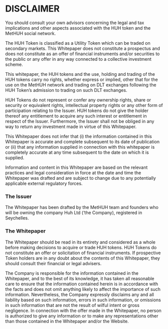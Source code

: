 # DISCLAIMER

You should consult your own advisors concerning the legal and tax implications and other aspects associated with the HUH token and the MetHUH social network.

The HUH Token is classified as a Utility Token which can be traded on secondary markets. This Whitepaper does not constitute a prospectus and does not constitute as an offer of financial instruments and/or securities to the public or any offer in any way connected to a collective investment scheme.

This whitepaper, the HUH tokens and the use, holding and trading of the HUH tokens carry no rights, whether express or implied, other that for the use on the MetHUH network and trading on DLT exchanges following the HUH Token’s admission to trading on such DLT exchanges.

HUH Tokens do not represent or confer any ownership rights, share or security or equivalent rights, intellectual property rights or any other form of participation relating to the Issuer. HUH tokens do not give the holder thereof any entitlement to acquire any such interest or entitlement in respect of the Issuer. Furthermore, the Issuer shall not be obliged in any way to return any investment made in virtue of this Whitepaper.

This Whitepaper does not infer that (i) the information contained in this Whitepaper is accurate and complete subsequent to its date of publication or (ii) that any information supplied in connection with this whitepaper is completely accurate at any time subsequent to the date on which it is supplied.

Information and content in this Whitepaper are based on the relevant practices and legal consideration in force at the date and time the Whitepaper was drafted and are subject to change due to any potentially applicable external regulatory forces.

### The Issuer

The Whitepaper has been drafted by the MetHUH team and founders who will be owning the company Huh Ltd (‘the Company), registered in Seychelles.

### The Whitepaper

The Whitepaper should be read in its entirety and considered as a whole before making decisions to acquire or trade HUH tokens. HUH Tokens do not constitute an offer or solicitation of financial instruments. If prospective Token holders are in any doubt about the contents of this Whitepaper, they should consult their financial or legal advisers.

The Company is responsible for the information contained in the Whitepaper, and to the best of its knowledge, it has taken all reasonable care to ensure that the information contained herein is in accordance with the facts and does not omit anything likely to affect the importance of such information. Nevertheless, the Company expressly disclaims any and all liability based on such information, errors in such information, or omissions in such information that are not the result of wilful intent or gross negligence. In connection with the offer made in the Whitepaper, no person is authorized to give any information or to make any representations other than those contained in the Whitepaper and/or the Website.
